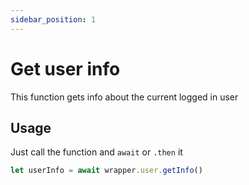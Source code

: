 ```yaml
---
sidebar_position: 1
---
```


# Get user info

This function gets info about the current logged in user

## Usage

Just call the function and `await` or `.then` it

```js
let userInfo = await wrapper.user.getInfo()
```